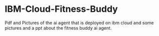 # IBM-Cloud-Fitness-Buddy
Pdf and Pictures of the ai agent that is deployed on ibm cloud and some pictures and a ppt about the fitness buddy ai agent.
